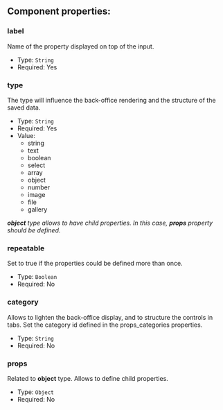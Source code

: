 ## Component properties:

### label

Name of the property displayed on top of the input.

- Type: `String`
- Required: Yes

### type

The type will influence the back-office rendering and the structure of the saved data.

- Type: `String`
- Required: Yes
- Value:
  - string
  - text
  - boolean
  - select
  - array
  - object
  - number
  - image
  - file
  - gallery

*__object__ type allows to have child properties.*
*In this case, __props__ property should be defined.*

### repeatable

Set to true if the properties could be defined more than once.

- Type: `Boolean`
- Required: No

### category

Allows to lighten the back-office display, and to structure the controls in tabs.
Set the category id defined in the props_categories properties.

- Type: `String`
- Required: No

### props

Related to __object__ type. Allows to define child properties.

- Type: `Object`
- Required: No